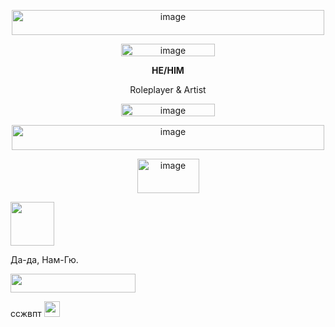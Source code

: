 <p align="center">
<img width="500" height="40" alt="image" src="https://github.com/user-attachments/assets/07d2ca9f-162e-470d-8dd3-2499170d3096" />
</p>

<p align="center">
<img width="150" height="20" alt="image" src="https://github.com/user-attachments/assets/7c09b829-a488-4a1e-b117-7230bd330f1a" />
</p>

<p align="center">
<b>HE/HIM</b>
</p>

<p align="center">
Roleplayer & Artist
</p>

<p align="center">
<img width="150" height="20" alt="image" src="https://github.com/user-attachments/assets/7c09b829-a488-4a1e-b117-7230bd330f1a" />
</p>

<p align="center">
<img width="500" height="40" alt="image" src="https://github.com/user-attachments/assets/0aeb63bf-58ea-410d-9e5f-2d3572a293de" />
</p>

<p align="center">
<img width="99" height="55" alt="image" src="https://64.media.tumblr.com/c5093af171ff9d52ed1f577f8ccca460/11e69be66c0ac865-c1/s100x200/5c805b36e4a87afd52b7237947127ade9dd2b003.gifv" />
</p>


[<img width="70" height="70" src="https://github.com/user-attachments/assets/895a6c75-2105-4c17-a211-530dedaea3e8">](https://github.com/raidrie)

Да-да, Нам-Гю.

<img width="200" height="30" src="https://64.media.tumblr.com/be342ffcacc55276fe53f9ade7fda67f/a96c2890f9f9b852-43/s250x400/1a503803e9ed128e29714769a1bb3b5e1a53b6c4.gifv">

ссжвпт <img width="25" height="25" src="https://64.media.tumblr.com/e06f52c41449b2531dafac4118098348/56f1ae481e750a1d-32/s75x75_c1/dd5c35a4cbc3958415f1b1f88a72ae1aa3f3bf9f.gifv">
